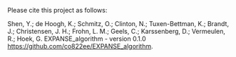 Please cite this project as follows:

Shen, Y.; de Hoogh, K.; Schmitz, O.; Clinton, N.; Tuxen-Bettman, K.; Brandt, J.; Christensen, J. H.; Frohn, L. M.; Geels, C.; Karssenberg, D.; Vermeulen, R.; Hoek, G. EXPANSE_algorithm - version 0.1.0 https://github.com/co822ee/EXPANSE_algorithm.

